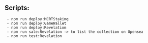 ## Scripts:

     - npm run deploy:MCRTStaking
     - npm run deploy:GameWallet
     - npm run deploy:Revelation
     - npm run sale:Revelation -> to list the collection on Opensea
     - npm run test:Revelation

